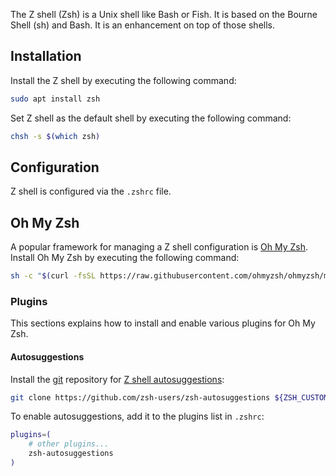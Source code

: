 The Z shell (Zsh) is a Unix shell like Bash or Fish.
It is based on the Bourne Shell (sh) and Bash.
It is an enhancement on top of those shells.

## Installation
Install the Z shell by executing the following command:
```sh
sudo apt install zsh
```

Set Z shell as the default shell by executing the following command:
```sh
chsh -s $(which zsh)
```

## Configuration
Z shell is configured via the `.zshrc` file.

## Oh My Zsh
A popular framework for managing a Z shell configuration is [Oh My Zsh](https://ohmyz.sh/).
Install Oh My Zsh by executing the following command:
```sh
sh -c "$(curl -fsSL https://raw.githubusercontent.com/ohmyzsh/ohmyzsh/master/tools/install.sh)"
```

### Plugins
This sections explains how to install and enable various plugins for Oh My Zsh.

#### Autosuggestions
Install the [git](git.md) repository for [Z shell autosuggestions](https://github.com/zsh-users/zsh-autosuggestions):
```sh
git clone https://github.com/zsh-users/zsh-autosuggestions ${ZSH_CUSTOM:-~/.oh-my-zsh/custom}/plugins/zsh-autosuggestions
```

To enable autosuggestions, add it to the plugins list in `.zshrc`:
```sh
plugins=(
    # other plugins...
    zsh-autosuggestions
)
```
